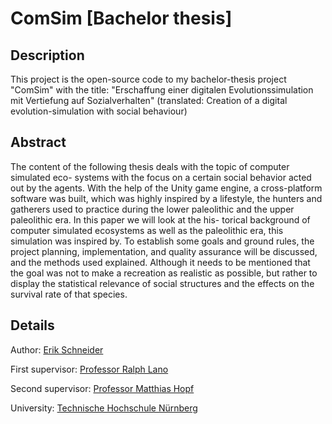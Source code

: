 
# ComSim [Bachelor thesis]

## Description
This project is the open-source code to my bachelor-thesis project "ComSim" with the title: "Erschaffung einer digitalen Evolutionssimulation mit Vertiefung auf Sozialverhalten" (translated: Creation of a digital evolution-simulation with social behaviour)

## Abstract 
The content of the following thesis deals with the topic of computer simulated eco-
systems with the focus on a certain social behavior acted out by the agents. With
the help of the Unity game engine, a cross-platform software was built, which was
highly inspired by a lifestyle, the hunters and gatherers used to practice during the
lower paleolithic and the upper paleolithic era. In this paper we will look at the his-
torical background of computer simulated ecosystems as well as the paleolithic era,
this simulation was inspired by. To establish some goals and ground rules, the project
planning, implementation, and quality assurance will be discussed, and the methods
used explained. Although it needs to be mentioned that the goal was not to make
a recreation as realistic as possible, but rather to display the statistical relevance of
social structures and the effects on the survival rate of that species.


## Details

Author: [Erik Schneider](https://github.com/PandaesDE)

First supervisor: [Professor Ralph Lano](https://www.th-nuernberg.de/person/lano-ralph/)

Second supervisor: [Professor Matthias Hopf](https://www.th-nuernberg.de/person/hopf-matthias/)

University: [Technische Hochschule Nürnberg](https://www.th-nuernberg.de/)